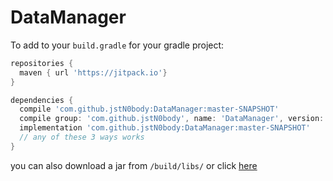 # DataManager
To add to your `build.gradle` for your gradle project:
```gradle
repositories {
  maven { url 'https://jitpack.io'}
}

dependencies {
  compile 'com.github.jstN0body:DataManager:master-SNAPSHOT'
  compile group: 'com.github.jstN0body', name: 'DataManager', version: 'master-SNAPSHOT'
  implementation 'com.github.jstN0body:DataManager:master-SNAPSHOT'
  // any of these 3 ways works
}
```
you can also download a jar from `/build/libs/` or click [here](https://github.com/jstN0body/DataManager/raw/master/build/libs/DataManager-2.2.jar)
